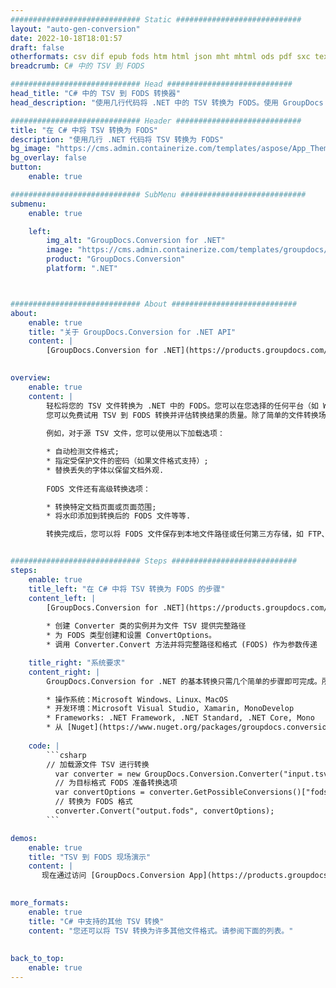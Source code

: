 ```yaml
---
############################# Static ############################
layout: "auto-gen-conversion"
date: 2022-10-18T18:01:57
draft: false
otherformats: csv dif epub fods htm html json mht mhtml ods pdf sxc tex tsv xlam xls xlsb xlsm xlsx xlt xltm xltx xml xps
breadcrumb: C# 中的 TSV 到 FODS

############################# Head ############################
head_title: "C# 中的 TSV 到 FODS 转换器"
head_description: "使用几行代码将 .NET 中的 TSV 转换为 FODS。使用 GroupDocs 文档转换 API 转换 160 多种文件格式。"

############################# Header ############################
title: "在 C# 中将 TSV 转换为 FODS"
description: "使用几行 .NET 代码将 TSV 转换为 FODS"
bg_image: "https://cms.admin.containerize.com/templates/aspose/App_Themes/V3/images/bg/header1.png"
bg_overlay: false
button:
    enable: true

############################# SubMenu ############################
submenu:
    enable: true

    left:
        img_alt: "GroupDocs.Conversion for .NET"
        image: "https://cms.admin.containerize.com/templates/groupdocs/images/product-logos/90x90-noborder/groupdocs-conversion-net.png"
        product: "GroupDocs.Conversion"
        platform: ".NET"



############################# About ############################
about:
    enable: true
    title: "关于 GroupDocs.Conversion for .NET API"
    content: |
        [GroupDocs.Conversion for .NET](https://products.groupdocs.com/conversion/net/)可用于转换Microsoft Word、Excel、PowerPoint、PDF、Visio等格式。 GroupDocs.Conversion 是一个独立的 API，适用于需要高性能的后端和内部系统。它不依赖于任何软件，例如 Microsoft 或 Open Office。
    

overview:
    enable: true
    content: |
        轻松将您的 TSV 文件转换为 .NET 中的 FODS。您可以在您选择的任何平台（如 Windows、Linux、macOS）中仅使用几行 C# 代码行。
        您可以免费试用 TSV 到 FODS 转换并评估转换结果的质量。除了简单的文件转换场景，您还可以尝试更高级的选项来加载源 TSV 文件和保存输出 FODS 结果。 
        
        例如，对于源 TSV 文件，您可以使用以下加载选项：

        * 自动检测文件格式;
        * 指定受保护文件的密码（如果文件格式支持）;
        * 替换丢失的字体以保留文档外观.
        
        FODS 文件还有高级转换选项：

        * 转换特定文档页面或页面范围;
        * 将水印添加到转换后的 FODS 文件等等.

        转换完成后，您可以将 FODS 文件保存到本地文件路径或任何第三方存储，如 FTP、Amazon S3、Google Drive、Dropbox 等。请注意 - 将 TSV 转换为 FODS 无需安装任何额外的软件 - 如 MS Office、Open Office、Adobe Acrobat Reader 等。


############################# Steps ############################
steps:
    enable: true
    title_left: "在 C# 中将 TSV 转换为 FODS 的步骤"
    content_left: |
        [GroupDocs.Conversion for .NET](https://products.groupdocs.com/conversion/net/) 使开发人员只需几行代码即可轻松地将 TSV 文件转换为 FODS。
        
        * 创建 Converter 类的实例并为文件 TSV 提供完整路径
        * 为 FODS 类型创建和设置 ConvertOptions。
        * 调用 Converter.Convert 方法并将完整路径和格式 (FODS) 作为参数传递

    title_right: "系统要求"
    content_right: |
        GroupDocs.Conversion for .NET 的基本转换只需几个简单的步骤即可完成。所有主要平台和操作系统都支持我们的 API。在执行以下代码之前，请确保您的系统上安装了以下先决条件。

        * 操作系统：Microsoft Windows、Linux、MacOS
        * 开发环境：Microsoft Visual Studio, Xamarin, MonoDevelop
        * Frameworks: .NET Framework, .NET Standard, .NET Core, Mono
        * 从 [Nuget](https://www.nuget.org/packages/groupdocs.conversion) 获取最新的 GroupDocs.Conversion for .NET
         
    code: |
        ```csharp    
        // 加载源文件 TSV 进行转换
          var converter = new GroupDocs.Conversion.Converter("input.tsv");
          // 为目标格式 FODS 准备转换选项
          var convertOptions = converter.GetPossibleConversions()["fods"].ConvertOptions;
          // 转换为 FODS 格式
          converter.Convert("output.fods", convertOptions);
        ```

demos:
    enable: true
    title: "TSV 到 FODS 现场演示"
    content: |
       现在通过访问 [GroupDocs.Conversion App](https://products.groupdocs.app/conversion/family) 网站将 TSV 转换为 FODS。在线演示具有以下优点
          

more_formats:
    enable: true
    title: "C# 中支持的其他 TSV 转换"
    content: "您还可以将 TSV 转换为许多其他文件格式。请参阅下面的列表。"
       
       
back_to_top:
    enable: true
---
```

